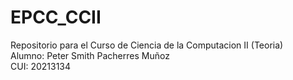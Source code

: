 # EPCC_CCII  
Repositorio para el Curso de Ciencia  de la Computacion II (Teoria)  
Alumno: Peter Smith Pacherres Muñoz  
CUI: 20213134  
